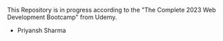 This Repository is in progress according to the "The Complete 2023 Web Development Bootcamp" from Udemy.





- Priyansh Sharma